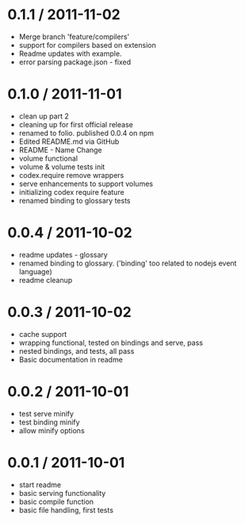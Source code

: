 
0.1.1 / 2011-11-02 
==================

  * Merge branch 'feature/compilers'
  * support for compilers based on extension
  * Readme updates with example.
  * error parsing package.json - fixed

0.1.0 / 2011-11-01 
==================

  * clean up part 2
  * cleaning up for first official release
  * renamed to folio. published 0.0.4 on npm
  * Edited README.md via GitHub
  * README - Name Change
  * volume functional
  * volume & volume tests init
  * codex.require remove wrappers
  * serve enhancements to support volumes
  * initializing codex require feature
  * renamed binding to glossary tests

0.0.4 / 2011-10-02 
==================

  * readme updates - glossary
  * renamed binding to glossary. ('binding' too related to nodejs event language)
  * readme cleanup

0.0.3 / 2011-10-02 
==================

  * cache support
  * wrapping functional, tested on bindings and serve, pass
  * nested bindings, and tests, all pass
  * Basic documentation in readme

0.0.2 / 2011-10-01 
==================

  * test serve minify
  * test binding minify
  * allow minify options

0.0.1 / 2011-10-01 
==================

  * start readme
  * basic serving functionality
  * basic compile function
  * basic file handling, first tests